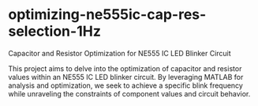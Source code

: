 # optimizing-ne555ic-cap-res-selection-1Hz
Capacitor and Resistor Optimization for NE555 IC LED Blinker Circuit

This project aims to delve into the optimization of capacitor and resistor values within an NE555 
IC LED blinker circuit. By leveraging MATLAB for analysis and optimization, we seek to 
achieve a specific blink frequency while unraveling the constraints of component values and 
circuit behavior.
